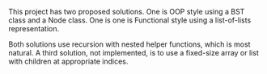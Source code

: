 This project has two proposed solutions.
One is OOP style using a BST class and a Node class.
One is one is Functional style using a list-of-lists representation.

Both solutions use recursion with nested helper functions,
which is most natural.
A third solution, not implemented, is to use a fixed-size array or list
with children at appropriate indices.